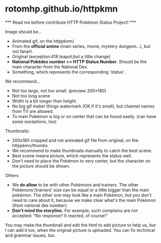 # rotomhp.github.io/httpkmn

*** Read me before contribute HTTP Pokémon Status Project! ***

Image should be...
* Animated gif, on the httppkmn/
* From the <b>official anime</b> (main series, movie, mystery dungeon...), but not fanart.
* Original (exception:418 teapot;but a little change)
* <b>National Pokédex number == HTTP Status Number</b>. Should be the main character from the National Dex.
* Something, which represents the corresponding 'status'.

We recommend...
* Not too large, not too small. (preview 200*180)
* Not too long scene
* Width is a bit longer than height.
* No big gif maker things watermark (OK if it's small), but channel names from TV are allowed.
* To main Pokémon is big or on center that can be found easily. (can have some exceptions, too)

Thumbnails:
* 200x180 cropped and not animated gif file from original, on the httppkmn/thumbs
* We recommend to make thumbnails manually to catch the best scene.
* Best scene means picture, which represents the status well.
* Don't need to place the Pokémon to very center, but the character on the picture should be shown.

Others
* We <b>do allow</b> to be with other Pokémons and trainers. The other Pokémons'/trainers' size can be equal or a little bigger than the main pokémon. The other one may look like a main Pokémon, but you don't need to care about it, because we make clear what's the main Pokémon (from national dex number).
* <b>Don't mind the storyline.</b> For example, such complains are not accepted: "No response? It reacted, of course!"


You may make the thumbnail and edit the html to add picture to help us, but I can add it too, when the original picture is uploaded.
You can fix technical and grammar issues, too.
